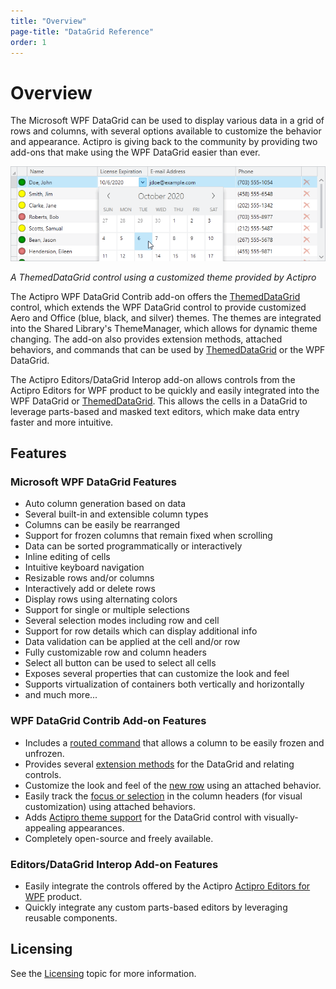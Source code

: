 ```yaml
---
title: "Overview"
page-title: "DataGrid Reference"
order: 1
---
```

# Overview

The Microsoft WPF DataGrid can be used to display various data in a grid of rows and columns, with several options available to customize the behavior and appearance.  Actipro is giving back to the community by providing two add-ons that make using the WPF DataGrid easier than ever.

![Screenshot](images/datagrid.png)

*A ThemedDataGrid control using a customized theme provided by Actipro*

The Actipro WPF DataGrid Contrib add-on offers the [ThemedDataGrid](xref:ActiproSoftware.Windows.Controls.DataGrid.ThemedDataGrid) control, which extends the WPF DataGrid control to provide customized Aero and Office (blue, black, and silver) themes.  The themes are integrated into the Shared Library's ThemeManager, which allows for dynamic theme changing.  The add-on also provides extension methods, attached behaviors, and commands that can be used by [ThemedDataGrid](xref:ActiproSoftware.Windows.Controls.DataGrid.ThemedDataGrid) or the WPF DataGrid.

The Actipro Editors/DataGrid Interop add-on allows controls from the Actipro Editors for WPF product to be quickly and easily integrated into the WPF DataGrid or [ThemedDataGrid](xref:ActiproSoftware.Windows.Controls.DataGrid.ThemedDataGrid).  This allows the cells in a DataGrid to leverage parts-based and masked text editors, which make data entry faster and more intuitive.

## Features

### Microsoft WPF DataGrid Features

- Auto column generation based on data
- Several built-in and extensible column types
- Columns can be easily be rearranged
- Support for frozen columns that remain fixed when scrolling
- Data can be sorted programmatically or interactively
- Inline editing of cells
- Intuitive keyboard navigation
- Resizable rows and/or columns
- Interactively add or delete rows
- Display rows using alternating colors
- Support for single or multiple selections
- Several selection modes including row and cell
- Support for row details which can display additional info
- Data validation can be applied at the cell and/or row
- Fully customizable row and column headers
- Select all button can be used to select all cells
- Exposes several properties that can customize the look and feel
- Supports virtualization of containers both vertically and horizontally
- and much more...

### WPF DataGrid Contrib Add-on Features

- Includes a [routed command](commands.md) that allows a column to be easily frozen and unfrozen.
- Provides several [extension methods](extension-methods.md) for the DataGrid and relating controls.
- Customize the look and feel of the [new row](attached-behaviors.md) using an attached behavior.
- Easily track the [focus or selection](attached-behaviors.md) in the column headers (for visual customization) using attached behaviors.
- Adds [Actipro theme support](themes.md) for the DataGrid control with visually-appealing appearances.
- Completely open-source and freely available.

### Editors/DataGrid Interop Add-on Features

- Easily integrate the controls offered by the Actipro [Actipro Editors for WPF](interoperability/index.md) product.
- Quickly integrate any custom parts-based editors by leveraging reusable components.

## Licensing

See the [Licensing](licensing.md) topic for more information.
